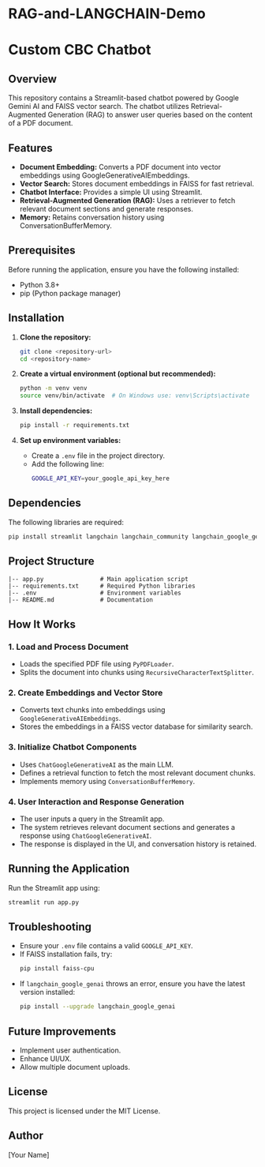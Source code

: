 # RAG-and-LANGCHAIN-Demo
# Custom CBC Chatbot

## Overview
This repository contains a Streamlit-based chatbot powered by Google Gemini AI and FAISS vector search. The chatbot utilizes Retrieval-Augmented Generation (RAG) to answer user queries based on the content of a PDF document.

## Features
- **Document Embedding:** Converts a PDF document into vector embeddings using GoogleGenerativeAIEmbeddings.
- **Vector Search:** Stores document embeddings in FAISS for fast retrieval.
- **Chatbot Interface:** Provides a simple UI using Streamlit.
- **Retrieval-Augmented Generation (RAG):** Uses a retriever to fetch relevant document sections and generate responses.
- **Memory:** Retains conversation history using ConversationBufferMemory.

## Prerequisites
Before running the application, ensure you have the following installed:

- Python 3.8+
- pip (Python package manager)

## Installation

1. **Clone the repository:**
   ```sh
   git clone <repository-url>
   cd <repository-name>
   ```

2. **Create a virtual environment (optional but recommended):**
   ```sh
   python -m venv venv
   source venv/bin/activate  # On Windows use: venv\Scripts\activate
   ```

3. **Install dependencies:**
   ```sh
   pip install -r requirements.txt
   ```

4. **Set up environment variables:**
   - Create a `.env` file in the project directory.
   - Add the following line:
     ```sh
     GOOGLE_API_KEY=your_google_api_key_here
     ```

## Dependencies
The following libraries are required:

```sh
pip install streamlit langchain langchain_community langchain_google_genai faiss-cpu python-dotenv
```

## Project Structure
```
|-- app.py                # Main application script
|-- requirements.txt      # Required Python libraries
|-- .env                  # Environment variables
|-- README.md             # Documentation
```

## How It Works
### 1. Load and Process Document
- Loads the specified PDF file using `PyPDFLoader`.
- Splits the document into chunks using `RecursiveCharacterTextSplitter`.

### 2. Create Embeddings and Vector Store
- Converts text chunks into embeddings using `GoogleGenerativeAIEmbeddings`.
- Stores the embeddings in a FAISS vector database for similarity search.

### 3. Initialize Chatbot Components
- Uses `ChatGoogleGenerativeAI` as the main LLM.
- Defines a retrieval function to fetch the most relevant document chunks.
- Implements memory using `ConversationBufferMemory`.

### 4. User Interaction and Response Generation
- The user inputs a query in the Streamlit app.
- The system retrieves relevant document sections and generates a response using `ChatGoogleGenerativeAI`.
- The response is displayed in the UI, and conversation history is retained.

## Running the Application
Run the Streamlit app using:
```sh
streamlit run app.py
```

## Troubleshooting
- Ensure your `.env` file contains a valid `GOOGLE_API_KEY`.
- If FAISS installation fails, try:
  ```sh
  pip install faiss-cpu
  ```
- If `langchain_google_genai` throws an error, ensure you have the latest version installed:
  ```sh
  pip install --upgrade langchain_google_genai
  ```

## Future Improvements
- Implement user authentication.
- Enhance UI/UX.
- Allow multiple document uploads.

## License
This project is licensed under the MIT License.

## Author
[Your Name]

